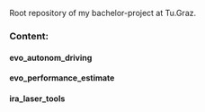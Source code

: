 Root repository of my bachelor-project at Tu.Graz.

### Content:
#### evo_autonom_driving
#### evo_performance_estimate
#### ira_laser_tools


